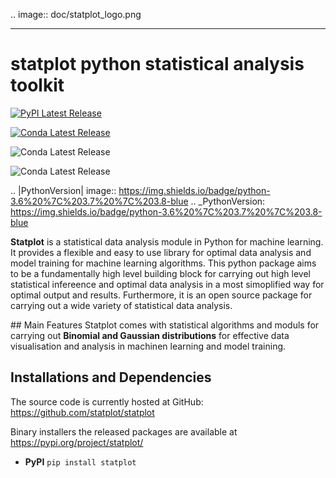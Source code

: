 
.. image:: doc/statplot_logo.png

-----------------

# statplot python statistical analysis toolkit

[![PyPI Latest Release](https://img.shields.io/pypi/v/statplot.svg)](https://pypi.org/project/statplot/)

[![Conda Latest Release](https://anaconda.org/conda-forge/statplot/badges/version.svg)](https://docs.anaconda.com/anaconda/packages/docs-pkgs/)


![Conda Latest Release](https://docs.anaconda.com/anaconda/packages/docs-pkgs/)

![Conda Latest Release](https://docs.anaconda.com/anaconda/packages/docs-pkgs/)

.. |PythonVersion| image:: https://img.shields.io/badge/python-3.6%20%7C%203.7%20%7C%203.8-blue
.. _PythonVersion: https://img.shields.io/badge/python-3.6%20%7C%203.7%20%7C%203.8-blue


**Statplot** is a statistical data analysis module in Python for machine learning. It provides a flexible and easy to use library for optimal data analysis and model training for machine learning algorithms. This python package aims to be a fundamentally high level building block for  carrying out high level statistical infereence and optimal data analysis in a most simoplified way for optimal output and results. Furthermore, it is an open source package for carrying out a wide variety of statistical data analysis.

## Main Features 
Statplot comes with statistical algorithms and moduls for carrying out **Binomial and Gaussian distributions** for effective data visualisation and analysis in machinen learning and model training.

## Installations and Dependencies

The source code is currently hosted at GitHub: https://github.com/statplot/statplot 

Binary installers the released packages are available at https://pypi.org/project/statplot/

- **PyPI**
`pip install statplot`

